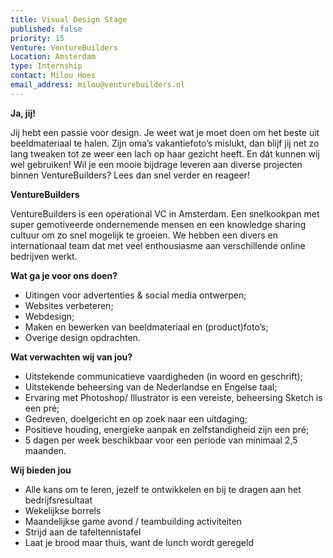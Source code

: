 ```yaml
---
title: Visual Design Stage
published: false
priority: 15
Venture: VentureBuilders
Location: Amsterdam
type: Internship
contact: Milou Hoes
email_address: milou@venturebuilders.nl
---
```


**Ja, jij!**

Jij hebt een passie voor design. Je weet wat je moet doen om het beste uit beeldmateriaal te halen. Zijn oma’s vakantiefoto’s mislukt, dan blijf jij net zo lang tweaken tot ze weer een lach op haar gezicht heeft. En dát kunnen wij wel gebruiken! Wil je een mooie bijdrage leveren aan  diverse projecten binnen VentureBuilders? Lees dan snel verder en reageer!

**VentureBuilders**

VentureBuilders is een operational VC in Amsterdam. Een snelkookpan met super gemotiveerde ondernemende mensen en een knowledge sharing cultuur om zo snel mogelijk te groeien. We hebben een divers en internationaal team dat met veel enthousiasme aan verschillende online bedrijven werkt.

**Wat ga je voor ons doen?**

* Uitingen voor advertenties & social media ontwerpen;
* Websites verbeteren;
* Webdesign;
* Maken en bewerken van beeldmateriaal en (product)foto’s;
* Overige design opdrachten.

**Wat verwachten wij van jou?**

* Uitstekende communicatieve vaardigheden (in woord en geschrift);
* Uitstekende beheersing van de Nederlandse en Engelse taal;
* Ervaring met Photoshop/ Illustrator is een vereiste, beheersing Sketch is een pré;
* Gedreven, doelgericht en op zoek naar een uitdaging;
* Positieve houding, energieke aanpak en zelfstandigheid zijn een pré;
* 5 dagen per week beschikbaar voor een periode van minimaal 2,5 maanden.

**Wij bieden jou**

* Alle kans om te leren, jezelf te ontwikkelen en bij te dragen aan het bedrijfsresultaat
* Wekelijkse borrels
* Maandelijkse game avond / teambuilding activiteiten
* Strijd aan de tafeltennistafel
* Laat je brood maar thuis, want de lunch wordt geregeld
